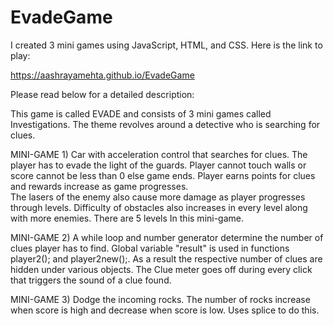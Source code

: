 # EvadeGame

I created 3 mini games using JavaScript, HTML, and CSS. Here is the link to play:

https://aashrayamehta.github.io/EvadeGame

Please read below for a detailed description:

This game is called EVADE and consists of 3 mini games called Investigations. The theme revolves around a detective who is searching for clues.
	
MINI-GAME 1) 
Car with acceleration control that searches for clues. The player has to evade the light of the guards. 
Player cannot touch walls or score cannot be less than 0 else game ends. Player earns points for clues and rewards increase as game progresses.  
The lasers of the enemy also cause more damage as player progresses through levels. 
Difficulty of obstacles also increases in every level along with more enemies.
There are 5 levels In this mini-game.			

MINI-GAME 2) 
A while loop and number generator determine the number of clues player has to find. Global variable "result" is used in functions player2(); and player2new();.
As a result the respective number of clues are hidden under various objects. The Clue meter goes off during every click that triggers
the sound of a clue found.   

MINI-GAME 3)
Dodge the incoming rocks.
The number of rocks increase when score is high and decrease when score is low. Uses splice to do this.
